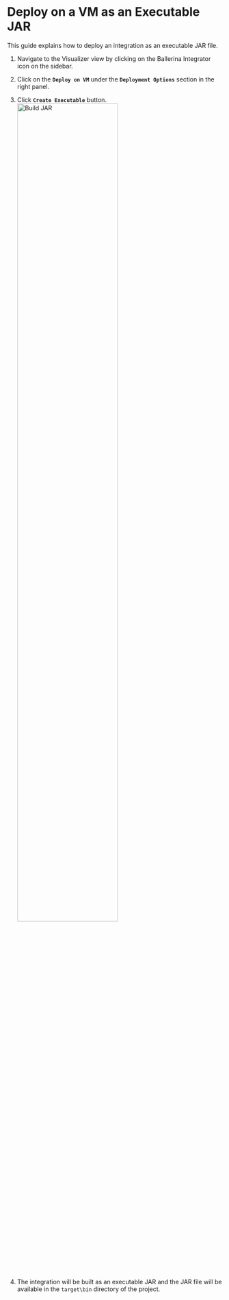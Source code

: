 # Deploy on a VM as an Executable JAR

This guide explains how to deploy an integration as an executable JAR file.

1. Navigate to the Visualizer view by clicking on the Ballerina Integrator icon on the sidebar.
2. Click on the **`Deploy on VM`** under the **`Deployment Options`** section in the right panel.
3. Click **`Create Executable`** button.       
<a href="{{base_path}}/assets/img/deploy/jar.gif"><img src="{{base_path}}/assets/img/deploy/jar.gif" alt="Build JAR" width="70%"></a>

4. The integration will be built as an executable JAR and the JAR file will be available in the `target\bin` directory of the project.
